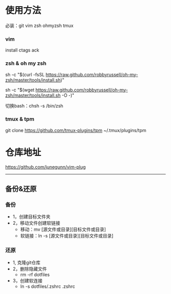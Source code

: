# 使用方法
必装：git vim zsh ohmyzsh tmux

### vim
install ctags ack

### zsh & oh my zsh

sh -c "$(curl -fsSL https://raw.github.com/robbyrussell/oh-my-zsh/master/tools/install.sh)"

sh -c "$(wget https://raw.github.com/robbyrussell/oh-my-zsh/master/tools/install.sh -O -)"

切换bash：chsh -s /bin/zsh

### tmux & tpm
git clone https://github.com/tmux-plugins/tpm ~/.tmux/plugins/tpm


# 仓库地址
https://github.com/junegunn/vim-plug

----------------------

## 备份&还原

### 备份
- 1，创建目标文件夹
- 2，移动文件创建软链接
    - 移动：mv [源文件或目录][目标文件或目录]
    - 软链接：ln -s [源文件或目录][目标文件或目录]

### 还原
- 1, 克隆git仓库
- 2，删除隐藏文件
    - rm -rf dotfiles
- 3，创建软连接
    - ln -s dotfiles/.zshrc .zshrc
